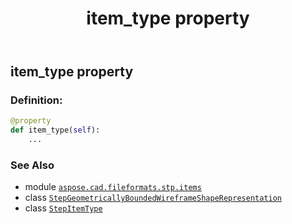 ﻿---
title: item_type property
second_title: Aspose.CAD for Python via .NET API References
description: 
type: docs
weight: 40
url: /python-net/aspose.cad.fileformats.stp.items/stepgeometricallyboundedwireframeshaperepresentation/item_type/
is_root: false
---

## item_type property

### Definition:
```python
@property
def item_type(self):
    ...
```

### See Also
* module [`aspose.cad.fileformats.stp.items`](../../)
* class [`StepGeometricallyBoundedWireframeShapeRepresentation`](/cad/python-net/aspose.cad.fileformats.stp.items/stepgeometricallyboundedwireframeshaperepresentation)
* class [`StepItemType`](/cad/python-net/aspose.cad.fileformats.stp.items/stepitemtype)
